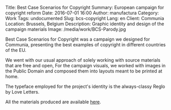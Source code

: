 Title: Best Case Scenarios for Copyright
Summary: European campaign for copyright reform
Date: 2016-07-01 16:00
Author: manufactura
Category: Work
Tags: undocumented
Slug: bcs-copyright
Lang: en
Client: Communia
Location: Brussels, Belgium
Description: Graphic identity and design of the campaign materials
Image: /media/work/BCS-Parody.jpg

Best Case Scenarios for Copyright was a campaign we designed for Communia,
presenting the best examples of copyright in different countries of the EU.

We went with our usual approach of solely working with source materials that
are free and open, For the campaign visuals, we worked with images in the
Public Domain and composed them into layouts meant to be printed at home. 

The typeface employed for the project's identity is the always-classy Reglo by
Love Letters.

All the materials produced are available [here](http://gitlab.com/manufacturaind/best-case-scenarios-copyright).
